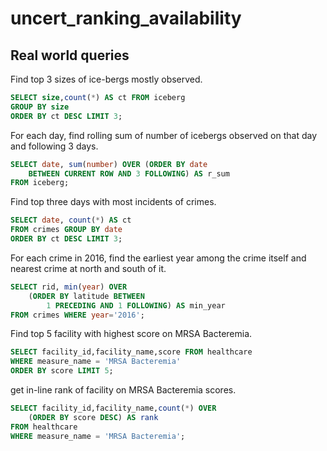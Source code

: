 # uncert_ranking_availability
## Real world queries
Find top 3 sizes of ice-bergs mostly observed.
~~~sql
SELECT size,count(*) AS ct FROM iceberg
GROUP BY size
ORDER BY ct DESC LIMIT 3;
~~~
For each day, find rolling sum of number of icebergs observed on that day and following 3 days.
~~~sql
SELECT date, sum(number) OVER (ORDER BY date
	BETWEEN CURRENT ROW AND 3 FOLLOWING) AS r_sum
FROM iceberg;
~~~
Find top three days with most incidents of crimes.
~~~sql
SELECT date, count(*) AS ct
FROM crimes GROUP BY date
ORDER BY ct DESC LIMIT 3;
~~~
For each crime in 2016, find the earliest year among the crime itself and nearest crime at north and south of it.
~~~sql
SELECT rid, min(year) OVER
    (ORDER BY latitude BETWEEN
		1 PRECEDING AND 1 FOLLOWING) AS min_year
FROM crimes WHERE year='2016';
~~~
Find top 5 facility with highest score on MRSA Bacteremia.
~~~sql
SELECT facility_id,facility_name,score FROM healthcare
WHERE measure_name = 'MRSA Bacteremia'
ORDER BY score LIMIT 5;
~~~
get in-line rank of facility on MRSA Bacteremia scores.
~~~sql
SELECT facility_id,facility_name,count(*) OVER
    (ORDER BY score DESC) AS rank
FROM healthcare
WHERE measure_name = 'MRSA Bacteremia';
~~~
